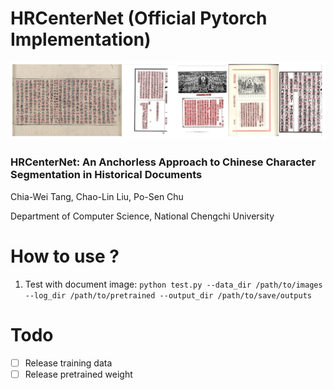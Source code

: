 # HRCenterNet (Official Pytorch Implementation)

![results](https://github.com/Tverous/HRCenterNet/blob/main/images/results.JPG)

### HRCenterNet: An Anchorless Approach to Chinese Character Segmentation in Historical Documents
Chia-Wei Tang, Chao-Lin Liu, Po-Sen Chu

Department of Computer Science, National Chengchi University


# How to use ?

1) Test with document image:
`python test.py --data_dir /path/to/images --log_dir /path/to/pretrained --output_dir /path/to/save/outputs`

# Todo
- [ ] Release training data
- [ ] Release pretrained weight
